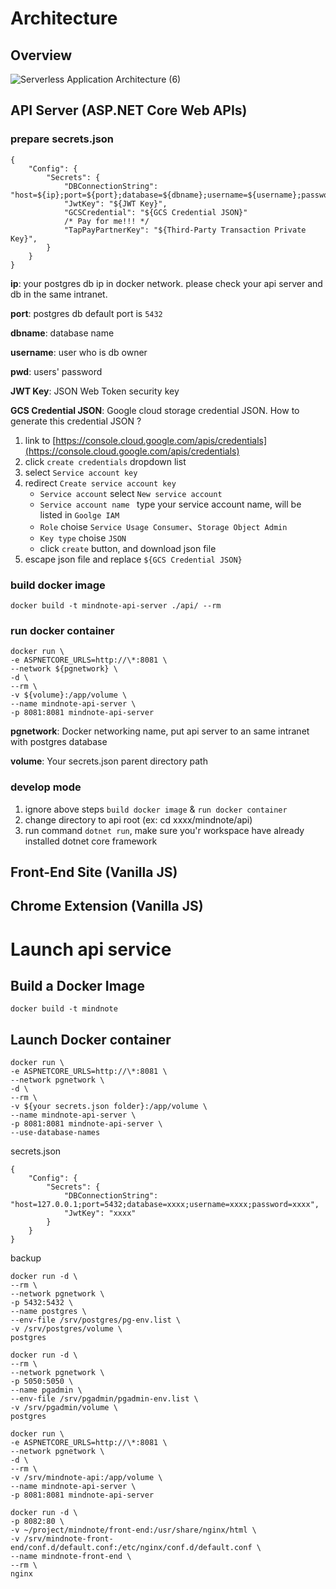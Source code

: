 # Architecture

## Overview
![Serverless Application Architecture (6)](https://user-images.githubusercontent.com/2028693/61886399-3ab9ee00-af32-11e9-9b2d-922fa0dcf4ae.png)

## API Server (ASP.NET Core Web APIs)
### prepare secrets.json
```
{
    "Config": {
        "Secrets": {
            "DBConnectionString": "host=${ip};port=${port};database=${dbname};username=${username};password=${pwd}",
            "JwtKey": "${JWT Key}",
            "GCSCredential": "${GCS Credential JSON}"
            /* Pay for me!!! */
            "TapPayPartnerKey": "${Third-Party Transaction Private Key}",
        }
    }
}
```

**ip**:
your postgres db ip in docker network. please check your api server and db in the same 
intranet.

**port**:
postgres db default port is `5432`

**dbname**:
database name

**username**:
user who is db owner

**pwd**:
users' password

**JWT Key**:
JSON Web Token security key

**GCS Credential JSON**:
Google cloud storage credential JSON. How to generate this credential JSON ?
1. link to [https://console.cloud.google.com/apis/credentials](https://console.cloud.google.com/apis/credentials)
2. click `create credentials` dropdown list
3. select `Service account key`
4. redirect `Create service account key`
    - `Service account` select `New service account`
    - `Service account name ` type your service account name, will be listed in `Goolge IAM`
    - `Role` choise `Service Usage Consumer`、`Storage Object Admin`
    - `Key type` choise `JSON`
    - click `create` button, and download json file
5. escape json file and replace `${GCS Credential JSON}`

### build docker image
`docker build -t mindnote-api-server ./api/ --rm`

### run docker container
```
docker run \
-e ASPNETCORE_URLS=http://\*:8081 \
--network ${pgnetwork} \
-d \
--rm \
-v ${volume}:/app/volume \
--name mindnote-api-server \
-p 8081:8081 mindnote-api-server
```

**pgnetwork**:
Docker networking name, put api server to an same intranet with postgres database

**volume**:
Your secrets.json parent directory path

### develop mode
1. ignore above steps `build docker image` & `run docker container`
2. change directory to api root (ex: cd xxxx/mindnote/api)
3. run command `dotnet run`, make sure you'r workspace have already installed dotnet core framework

## Front-End Site (Vanilla JS)


## Chrome Extension (Vanilla JS)

# Launch api service

## Build a Docker Image
```
docker build -t mindnote
```

## Launch Docker container

```
docker run \
-e ASPNETCORE_URLS=http://\*:8081 \
--network pgnetwork \
-d \
--rm \
-v ${your secrets.json folder}:/app/volume \
--name mindnote-api-server \
-p 8081:8081 mindnote-api-server \
--use-database-names
```

secrets.json
```
{
    "Config": {
        "Secrets": {
            "DBConnectionString": "host=127.0.0.1;port=5432;database=xxxx;username=xxxx;password=xxxx",
            "JwtKey": "xxxx"
        }
    }
}
```


backup 
```
docker run -d \
--rm \
--network pgnetwork \
-p 5432:5432 \
--name postgres \
--env-file /srv/postgres/pg-env.list \
-v /srv/postgres/volume \
postgres

docker run -d \
--rm \
--network pgnetwork \
-p 5050:5050 \
--name pgadmin \
--env-file /srv/pgadmin/pgadmin-env.list \
-v /srv/pgadmin/volume \
postgres

docker run \
-e ASPNETCORE_URLS=http://\*:8081 \
--network pgnetwork \
-d \
--rm \
-v /srv/mindnote-api:/app/volume \
--name mindnote-api-server \
-p 8081:8081 mindnote-api-server
```

```
docker run -d \
-p 8082:80 \
-v ~/project/mindnote/front-end:/usr/share/nginx/html \
-v /srv/mindnote-front-end/conf.d/default.conf:/etc/nginx/conf.d/default.conf \
--name mindnote-front-end \
--rm \
nginx
```

